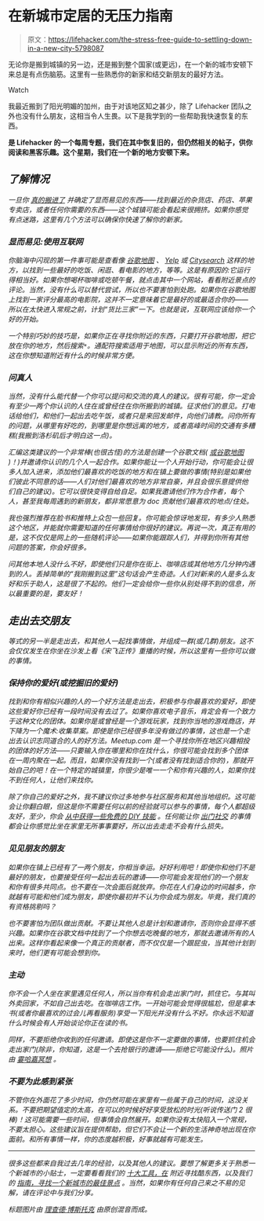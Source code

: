 # 在新城市定居的无压力指南

> 原文：<https://lifehacker.com/the-stress-free-guide-to-settling-down-in-a-new-city-5798087>

无论你是搬到城镇的另一边，还是搬到整个国家(或更远)，在一个新的城市安顿下来总是有点伤脑筋。这里有一些熟悉你的新家和结交新朋友的最好方法。

Watch

我最近搬到了阳光明媚的加州，由于对该地区知之甚少，除了 Lifehacker 团队之外也没有什么朋友，这相当令人生畏。以下是我学到的一些帮助我快速恢复的东西。

[](http://lifehacker.com/tag/blast-from-the-past)**是 Lifehacker 的一个每周专题，我们在其中恢复旧的，但仍然相关的帖子，供你阅读和黑客乐趣。这个星期，我们在一个新的地方安顿下来。**

## *了解情况*

*一旦你 [真的搬进了](https://lifehacker.com/seven-things-i-learned-after-moving-across-the-country-1221354282) 并确定了显而易见的东西——找到最近的杂货店、药店、苹果专卖店，或者任何你需要的东西——这个城镇可能会看起来很拥挤。如果你感觉有点迷路，这里有几个方法可以确保你快速了解你的新家。*

### *显而易见:使用互联网*

*你脑海中闪现的第一件事可能是查看像 [谷歌地图](http://maps.google.com/) 、 [Yelp](http://www.yelp.com) 或 [Citysearch](http://citysearch.com) 这样的地方，以找到一些最好的吃饭、闲逛、看电影的地方，等等。这是有原因的:它运行得相当好。如果你想喝杯咖啡或吃顿午餐，就点击其中一个网站，看看附近景点的评论。当然，没有什么可以替代尝试，所以也不要害怕到处跑。如果你在谷歌地图上找到一家评分最高的电影院，这并不一定意味着它是最好的或最适合你的——所以在太快进入常规之前，计划“货比三家”一下。也就是说，互联网应该给你一个好的开始。* 

*一个特别巧妙的技巧是，如果你正在寻找你附近的东西，只要打开谷歌地图，把它放在你的地方，然后搜索`*`。通配符搜索适用于地图，可以显示附近的所有东西，这在你想知道附近有什么的时候非常方便。*

### *问真人*

*当然，没有什么能代替一个你可以提问和交流的真人的建议。很有可能，你一定会有至少一两个你认识的人住在或曾经住在你所搬到的城镇。征求他们的意见。打电话给他们，和他们一起出去吃午饭，或者只是来回发邮件，向他们请教。问你所有的问题，从哪里有好吃的，到哪里是你想远离的地方，或者高峰时间的交通有多糟糕(我搬到洛杉矶后才明白这一点)。* 

*汇编这类建议的一个非常棒(也很古怪)的方法是创建一个谷歌文档( [或谷歌地图](https://lifehacker.com/never-argue-about-where-to-eat-again-create-your-own-c-5893764) )！)并邀请你认识的几个人一起合作。如果你能让一个人开始行动，你可能会让很多人加入进来，添加他们最喜欢的吃饭的地方和在镇上要做的事情(特别是如果他们彼此不同意的话——人们对他们最喜欢的地方非常自豪，并且会很乐意提供他们自己的建议)。它可以很快变得自给自足。如果我邀请他们作为合作者，每个人，甚至我每周遇到的新朋友，都非常愿意为 doc 贡献他们最喜欢的地点/住处。*

*我也强烈推荐在脸书和推特上众包一些回复。你可能会惊讶地发现，有多少人熟悉这个地区，并能就你需要知道的任何事情给你很好的建议。再说一次，真正有用的是，这不仅仅是网上的一些随机评论——如果你能跟踪人们，并得到你所有其他问题的答案，你会好很多。*

*问其他本地人没什么不好，即使他们只是你在街上、咖啡店或其他地方几分钟内遇到的人。丢掉简单的“我刚搬到这里”这句话会产生奇迹。人们对新来的人是多么友好和乐于助人，这是很了不起的。他们一定会给你一些你从别处得不到的信息，所以最重要的是，要友好！*

## *走出去交朋友*

*等式的另一半是走出去，和其他人一起找事情做，并组成一群(或几群)朋友。这不会仅仅发生在你坐在沙发上看《宋飞正传》重播的时候，所以这里有一些你可以做的事情。*

### *保持你的爱好(或挖掘旧的爱好)*

*找到和你有相似兴趣的人的一个好方法是走出去，积极参与你最喜欢的爱好，即使这些爱好你已经有一段时间没有去过了。如果你喜欢电子音乐，肯定会有一个致力于这种文化的团体。如果你是或曾经是一个游戏玩家，找到你当地的游戏商店，并下降为一个魔术:收集草案。即使是你已经很多年没有做过的事情，这也是一个走出去认识志同道合的人的好方法。Meetup.com 是一个寻找你所在地区兴趣相投的团体的好方法——只要输入你在哪里和你在找什么，你很可能会找到多个团体在一周内聚在一起。而且，如果你没有找到一个(或者没有找到适合你的)，那就开始自己的吧！在一个特定的城镇里，你很少是唯一一个和你有兴趣的人，如果你找不到任何人，让他们来找你。*

*除了你自己的爱好之外，我不建议你过多地参与社区服务和其他当地组织。这可能会让你翻白眼，但这是你不需要任何以前的经验就可以参与的事情，每个人都超级友好，至少，你会 [从中获得一些免费的 DIY 技能](http://lifehacker.com/get-free-home-repair-lessons-by-volunteering-5668750) 。任何能让你 [出门社交](https://lifehacker.com/why-its-so-hard-to-make-friends-after-college-and-wha-488975744) 的事情都会让你感觉比坐在家里无所事事要好，所以出去走走不会有什么损失。*

### *见见朋友的朋友*

*如果你在镇上已经有了一两个朋友，你相当幸运。好好利用吧！即使你和他们不是最好的朋友，也要接受任何一起出去玩的邀请——你可能会发现他们的一个朋友和你有很多共同点。也不要在一次会面后就放弃。你花在人们身边的时间越多，你就越有可能和他们成为朋友，即使你最初并不认为你会成为朋友。毕竟，我们真的有资格挑剔吗？*

*也不要害怕为团队做出贡献。不要让其他人总是计划和邀请你，否则你会显得不感兴趣。如果你在谷歌文档中找到了一个你想去吃晚餐的地方，那就去邀请所有的人出来。这样你看起来像一个真正的贡献者，而不仅仅是一个跟屁虫，当其他计划到来时，他们更有可能会想到你。*

### *主动*

*你不会一个人坐在家里遇见任何人，所以当你有机会走出家门时，抓住它。与其叫外卖回家，不如自己出去吃。在咖啡店工作。一开始可能会觉得很尴尬，但是拿本书(或者你最喜欢的过会儿再看服务)享受一下阳光并没有什么不好。你永远不知道什么时候会有人开始谈论你正在读的书。*

*同样，不要拒绝你收到的任何邀请。即使这是你不一定要做的事情，也要抓住机会走出家门(除非，你知道，这是一个去抢银行的邀请——拒绝它可能没什么)。*照片由* [*霎哈嘉冥想*](http://www.flickr.com/photos/sahajameditation/4625408407/) 。*

### *不要为此感到紧张*

*不管你在外面花了多少时间，你仍然可能在家里有一些属于自己的时间，这没关系。不要把期望值定的太高，在可以的时候好好享受放松的时光(听说传送门 2 很棒)！这可能需要一些时间，但事情会自然展开。如果你没有太快陷入一个常规，不要太担心。这些建议旨在提供帮助，但它们不会让一个新的生活神奇地出现在你面前。和所有事情一样，你的态度越积极，好事就越有可能发生。*

* * *

*很多这些都来自我过去几年的经验，以及其他人的建议。要想了解更多关于熟悉一个新城市的小贴士，一定要看看我们的 [十大工具，在](https://lifehacker.com/top-10-tools-for-finding-cool-stuff-nearby-5465334) 附近寻找酷东西，以及我们的 [指南，寻找一个新城市的最佳景点](http://lifehacker.com/find-the-best-spots-in-new-cities-with-these-tools-5448978) 。当然，如果你有任何自己来之不易的见解，请在评论中与我们分享。*

**标题图片由* [*理查德·博斯托克*](http://www.flickr.com/photos/16968022@N03/4486130405/) *由原创混音而成。**